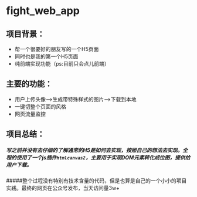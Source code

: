 # fight_web_app
## 项目背景：
* 帮一个很要好的朋友写的一个H5页面
* 同时也是我的第一个H5页面
* 纯前端实现功能（ps:目前只会点儿前端）
## 主要的功能：
* 用户上传头像-->生成带特殊样式的图片-->下载到本地
* 一键切整个页面的风格
* 网页流量监控
## 项目总结：
##### 写之前并没有去仔细的了解通常的H5是如何去实现，按照自己的想法去实现。全程的使用了一个js插件`htmlcanvas2`，主要用于实现DOM元素转化成位图，提供给用户下载。
#####整个过程没有特别有技术含量的代码，但是也算是自己的一个小小的项目实践。最终的网页在公众号发布，当天访问量3w+
